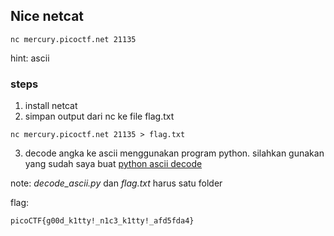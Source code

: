 ## Nice netcat

```
nc mercury.picoctf.net 21135

```
hint: ascii

### steps
1. install netcat
2. simpan output dari nc ke file flag.txt
```
nc mercury.picoctf.net 21135 > flag.txt
```
3. decode angka ke ascii menggunakan program python.
silahkan gunakan yang sudah saya buat [python ascii decode](https://github.com/febimudiyanto/ctf-write-ups/blob/cde885a257872821818bb8edfb68ba91fb8a89ab/picoctf-2021/Nice_netcat/decode_ascii.py)

note: *decode_ascii.py* dan *flag.txt* harus satu folder

flag:
```
picoCTF{g00d_k1tty!_n1c3_k1tty!_afd5fda4}
```
